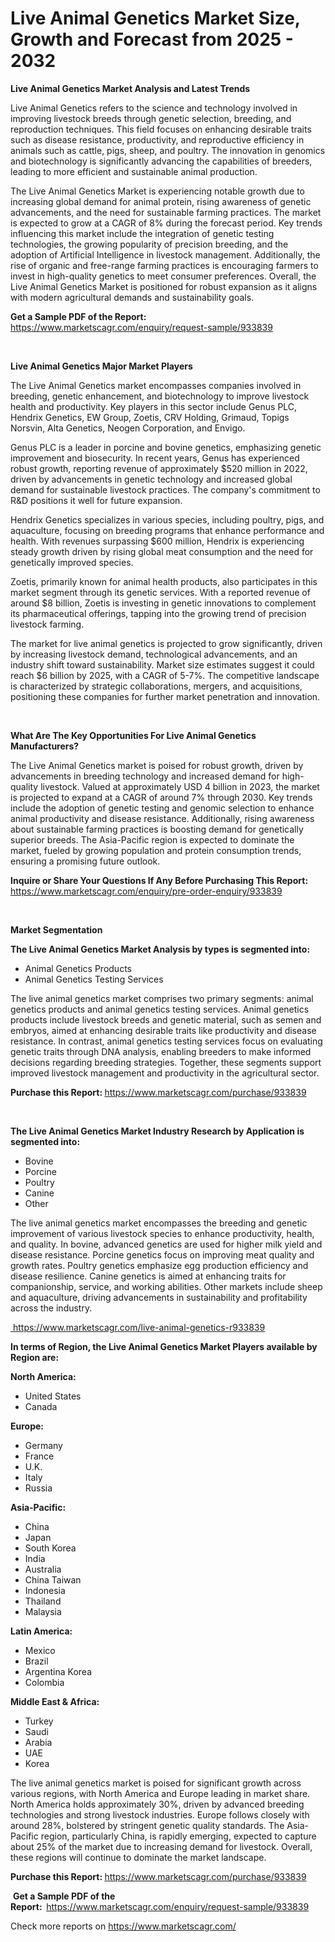 <p><h1>Live Animal Genetics Market Size, Growth and Forecast from 2025 - 2032</h1></p><p><strong>Live Animal Genetics Market Analysis and Latest Trends</strong></p>
<p><p>Live Animal Genetics refers to the science and technology involved in improving livestock breeds through genetic selection, breeding, and reproduction techniques. This field focuses on enhancing desirable traits such as disease resistance, productivity, and reproductive efficiency in animals such as cattle, pigs, sheep, and poultry. The innovation in genomics and biotechnology is significantly advancing the capabilities of breeders, leading to more efficient and sustainable animal production.</p><p>The Live Animal Genetics Market is experiencing notable growth due to increasing global demand for animal protein, rising awareness of genetic advancements, and the need for sustainable farming practices. The market is expected to grow at a CAGR of 8% during the forecast period. Key trends influencing this market include the integration of genetic testing technologies, the growing popularity of precision breeding, and the adoption of Artificial Intelligence in livestock management. Additionally, the rise of organic and free-range farming practices is encouraging farmers to invest in high-quality genetics to meet consumer preferences. Overall, the Live Animal Genetics Market is positioned for robust expansion as it aligns with modern agricultural demands and sustainability goals.</p></p>
<p><strong>Get a Sample PDF of the Report:&nbsp;</strong> <a href="https://www.marketscagr.com/enquiry/request-sample/933839?utm_campaign=3216&utm_medium=2&utm_source=Github&utm_content=ia&utm_term=07032025&utm_id=live-animal-genetics">https://www.marketscagr.com/enquiry/request-sample/933839</a></p>
<p>&nbsp;</p>
<p><strong>Live Animal Genetics Major Market Players</strong></p>
<p><p>The Live Animal Genetics market encompasses companies involved in breeding, genetic enhancement, and biotechnology to improve livestock health and productivity. Key players in this sector include Genus PLC, Hendrix Genetics, EW Group, Zoetis, CRV Holding, Grimaud, Topigs Norsvin, Alta Genetics, Neogen Corporation, and Envigo.</p><p>Genus PLC is a leader in porcine and bovine genetics, emphasizing genetic improvement and biosecurity. In recent years, Genus has experienced robust growth, reporting revenue of approximately $520 million in 2022, driven by advancements in genetic technology and increased global demand for sustainable livestock practices. The company's commitment to R&D positions it well for future expansion.</p><p>Hendrix Genetics specializes in various species, including poultry, pigs, and aquaculture, focusing on breeding programs that enhance performance and health. With revenues surpassing $600 million, Hendrix is experiencing steady growth driven by rising global meat consumption and the need for genetically improved species.</p><p>Zoetis, primarily known for animal health products, also participates in this market segment through its genetic services. With a reported revenue of around $8 billion, Zoetis is investing in genetic innovations to complement its pharmaceutical offerings, tapping into the growing trend of precision livestock farming.</p><p>The market for live animal genetics is projected to grow significantly, driven by increasing livestock demand, technological advancements, and an industry shift toward sustainability. Market size estimates suggest it could reach $6 billion by 2025, with a CAGR of 5-7%. The competitive landscape is characterized by strategic collaborations, mergers, and acquisitions, positioning these companies for further market penetration and innovation.</p></p>
<p>&nbsp;</p>
<p><strong>What Are The Key Opportunities For Live Animal Genetics Manufacturers?</strong></p>
<p><p>The Live Animal Genetics market is poised for robust growth, driven by advancements in breeding technology and increased demand for high-quality livestock. Valued at approximately USD 4 billion in 2023, the market is projected to expand at a CAGR of around 7% through 2030. Key trends include the adoption of genetic testing and genomic selection to enhance animal productivity and disease resistance. Additionally, rising awareness about sustainable farming practices is boosting demand for genetically superior breeds. The Asia-Pacific region is expected to dominate the market, fueled by growing population and protein consumption trends, ensuring a promising future outlook.</p></p>
<p><strong>Inquire or Share Your Questions If Any Before Purchasing This Report:</strong> <a href="https://www.marketscagr.com/enquiry/pre-order-enquiry/933839?utm_campaign=3216&utm_medium=2&utm_source=Github&utm_content=ia&utm_term=07032025&utm_id=live-animal-genetics">https://www.marketscagr.com/enquiry/pre-order-enquiry/933839</a></p>
<p>&nbsp;</p>
<p><strong>Market Segmentation</strong></p>
<p><strong>The Live Animal Genetics Market Analysis by types is segmented into:</strong></p>
<p><ul><li>Animal Genetics Products</li><li>Animal Genetics Testing Services</li></ul></p>
<p><p>The live animal genetics market comprises two primary segments: animal genetics products and animal genetics testing services. Animal genetics products include livestock breeds and genetic material, such as semen and embryos, aimed at enhancing desirable traits like productivity and disease resistance. In contrast, animal genetics testing services focus on evaluating genetic traits through DNA analysis, enabling breeders to make informed decisions regarding breeding strategies. Together, these segments support improved livestock management and productivity in the agricultural sector.</p></p>
<p><strong>Purchase this Report:&nbsp;</strong><a href="https://www.marketscagr.com/purchase/933839?utm_campaign=3216&utm_medium=2&utm_source=Github&utm_content=ia&utm_term=07032025&utm_id=live-animal-genetics">https://www.marketscagr.com/purchase/933839</a></p>
<p>&nbsp;</p>
<p><strong>The Live Animal Genetics Market Industry Research by Application is segmented into:</strong></p>
<p><ul><li>Bovine</li><li>Porcine</li><li>Poultry</li><li>Canine</li><li>Other</li></ul></p>
<p><p>The live animal genetics market encompasses the breeding and genetic improvement of various livestock species to enhance productivity, health, and quality. In bovine, advanced genetics are used for higher milk yield and disease resistance. Porcine genetics focus on improving meat quality and growth rates. Poultry genetics emphasize egg production efficiency and disease resilience. Canine genetics is aimed at enhancing traits for companionship, service, and working abilities. Other markets include sheep and aquaculture, driving advancements in sustainability and profitability across the industry.</p></p>
<p><a href="https://www.marketscagr.com/live-animal-genetics-r933839?utm_campaign=3216&utm_medium=2&utm_source=Github&utm_content=ia&utm_term=07032025&utm_id=live-animal-genetics">&nbsp;https://www.marketscagr.com/live-animal-genetics-r933839</a></p>
<p><strong>In terms of Region, the Live Animal Genetics Market Players available by Region are:</strong></p>
<p>
    <p> <strong> North America: </strong>
        <ul>
            <li>United States</li>
            <li>Canada</li>
        </ul>
        </p> 
    <p> <strong> Europe: </strong>
        <ul>
            <li>Germany</li>
            <li>France</li>
            <li>U.K.</li>
            <li>Italy</li>
            <li>Russia</li>
        </ul>
        </p> 
    <p> <strong> Asia-Pacific: </strong>
        <ul>
            <li>China</li>
            <li>Japan</li>
            <li>South Korea</li>
            <li>India</li>
            <li>Australia</li>
            <li>China Taiwan</li>
            <li>Indonesia</li>
            <li>Thailand</li>
            <li>Malaysia</li>
        </ul>
        </p> 
    <p> <strong> Latin America: </strong>
        <ul>
            <li>Mexico</li>
            <li>Brazil</li>
            <li>Argentina Korea</li>
            <li>Colombia</li>
        </ul>
        </p> 
    <p> <strong> Middle East & Africa: </strong>
        <ul>
            <li>Turkey</li>
            <li>Saudi</li>
            <li>Arabia</li>
            <li>UAE</li>
            <li>Korea</li>
        </ul>
    </p>
    </p>
<p><p>The live animal genetics market is poised for significant growth across various regions, with North America and Europe leading in market share. North America holds approximately 30%, driven by advanced breeding technologies and strong livestock industries. Europe follows closely with around 28%, bolstered by stringent genetic quality standards. The Asia-Pacific region, particularly China, is rapidly emerging, expected to capture about 25% of the market due to increasing demand for livestock. Overall, these regions will continue to dominate the market landscape.</p></p>
<p><strong>Purchase this Report: </strong><a href="https://www.marketscagr.com/purchase/933839?utm_campaign=3216&utm_medium=2&utm_source=Github&utm_content=ia&utm_term=07032025&utm_id=live-animal-genetics">https://www.marketscagr.com/purchase/933839</a></p>
<p>&nbsp;<strong>Get a Sample PDF of the Report:&nbsp;&nbsp;</strong><a href="https://www.marketscagr.com/enquiry/request-sample/933839?utm_campaign=3216&utm_medium=2&utm_source=Github&utm_content=ia&utm_term=07032025&utm_id=live-animal-genetics">https://www.marketscagr.com/enquiry/request-sample/933839</a></p>
<p><strong></strong></p>
<p>Check more reports on <a href="https://www.marketscagr.com/?utm_campaign=3216&utm_medium=2&utm_source=Github&utm_content=ia&utm_term=07032025&utm_id=live-animal-genetics">https://www.marketscagr.com/</a></p>